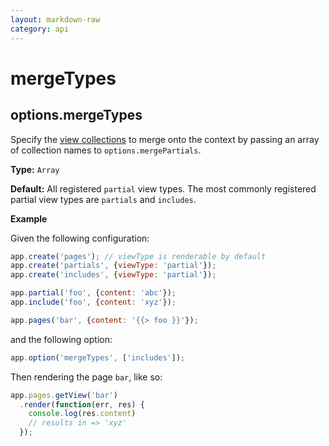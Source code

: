 ```yaml
---
layout: markdown-raw
category: api
---
```

# mergeTypes

## options.mergeTypes

Specify the [view collections](view-collections.md) to merge onto the context by passing an array of collection names to `options.mergePartials`.

**Type:** `Array`

**Default:** All registered `partial` view types. The most commonly registered partial view types are `partials` and `includes`.

**Example**

Given the following configuration:

```js
app.create('pages'); // viewType is renderable by default
app.create('partials', {viewType: 'partial'});
app.create('includes', {viewType: 'partial'});

app.partial('foo', {content: 'abc'});
app.include('foo', {content: 'xyz'});

app.pages('bar', {content: '{{> foo }}'});
```

and the following option:

```js
app.option('mergeTypes', ['includes']);
```

Then rendering the page `bar`, like so:

```js
app.pages.getView('bar')
  .render(function(err, res) {
    console.log(res.content)
    // results in => 'xyz'
  });
```
